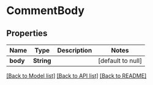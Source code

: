 # CommentBody

## Properties
Name | Type | Description | Notes
------------ | ------------- | ------------- | -------------
**body** | **String** |  | [default to null]

[[Back to Model list]](../README.md#documentation-for-models) [[Back to API list]](../README.md#documentation-for-api-endpoints) [[Back to README]](../README.md)


